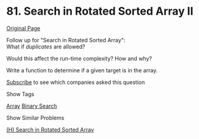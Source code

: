 # 81. Search in Rotated Sorted Array II

[Original Page](https://leetcode.com/problems/search-in-rotated-sorted-array-ii/)

Follow up for "Search in Rotated Sorted Array":  
What if _duplicates_ are allowed?

Would this affect the run-time complexity? How and why?

Write a function to determine if a given target is in the array.

<div>

[Subscribe](/subscribe/) to see which companies asked this question

</div>

<div>

<div id="tags" class="btn btn-xs btn-warning">Show Tags</div>

<span class="hidebutton">[Array](/tag/array/) [Binary Search](/tag/binary-search/)</span></div>

<div>

<div id="similar" class="btn btn-xs btn-warning">Show Similar Problems</div>

<span class="hidebutton">[(H) Search in Rotated Sorted Array](/problems/search-in-rotated-sorted-array/)</span></div>